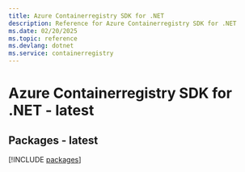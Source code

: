 ```yaml
---
title: Azure Containerregistry SDK for .NET
description: Reference for Azure Containerregistry SDK for .NET
ms.date: 02/20/2025
ms.topic: reference
ms.devlang: dotnet
ms.service: containerregistry
---
```

# Azure Containerregistry SDK for .NET - latest
## Packages - latest
[!INCLUDE [packages](containerregistry-index.md)]